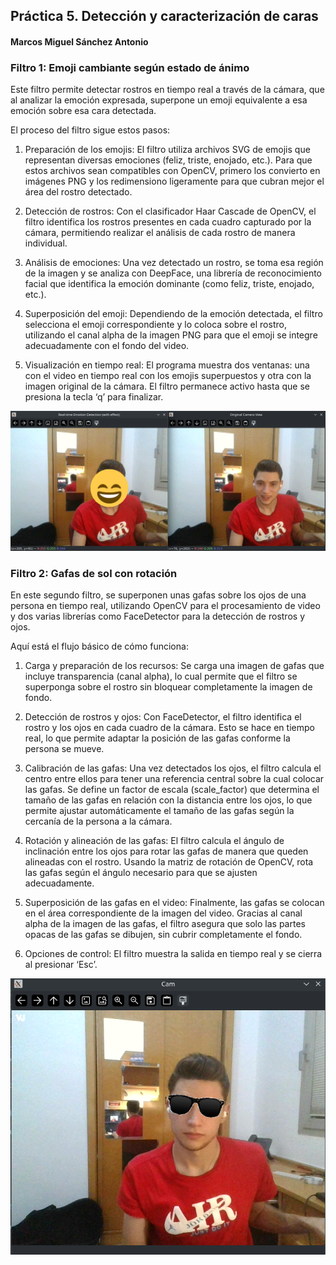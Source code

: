 ## Práctica 5. Detección y caracterización de caras

#### Marcos Miguel Sánchez Antonio

### Filtro 1: Emoji cambiante según estado de ánimo

Este filtro permite detectar rostros en tiempo real a través de la cámara, que al analizar la emoción expresada, superpone un emoji equivalente a esa emoción sobre esa cara detectada.

El proceso del filtro sigue estos pasos:

  1.  Preparación de los emojis: El filtro utiliza archivos SVG de emojis que representan diversas emociones (feliz, triste, enojado, etc.). Para que estos archivos sean compatibles con OpenCV, primero los convierto en imágenes PNG y los redimensiono ligeramente para que cubran mejor el área del rostro detectado.

  2.  Detección de rostros: Con el clasificador Haar Cascade de OpenCV, el filtro identifica los rostros presentes en cada cuadro capturado por la cámara, permitiendo realizar el análisis de cada rostro de manera individual.

  3. Análisis de emociones: Una vez detectado un rostro, se toma esa región de la imagen y se analiza con DeepFace, una librería de reconocimiento facial que identifica la emoción dominante (como feliz, triste, enojado, etc.).

  4. Superposición del emoji: Dependiendo de la emoción detectada, el filtro selecciona el emoji correspondiente y lo coloca sobre el rostro, utilizando el canal alpha de la imagen PNG para que el emoji se integre adecuadamente con el fondo del video.

  5. Visualización en tiempo real: El programa muestra dos ventanas: una con el video en tiempo real con los emojis superpuestos y otra con la imagen original de la cámara. El filtro permanece activo hasta que se presiona la tecla ‘q’ para finalizar.


![alt text](assets/readme/filtro-1.png)

### Filtro 2: Gafas de sol con rotación

En este segundo filtro, se superponen unas gafas sobre los ojos de una persona en tiempo real, utilizando OpenCV para el procesamiento de video y dos varias librerías como FaceDetector para la detección de rostros y ojos.

Aquí está el flujo básico de cómo funciona:

  1. Carga y preparación de los recursos:
      Se carga una imagen de gafas que incluye transparencia (canal alpha), lo cual permite que el filtro se superponga sobre el rostro sin bloquear completamente la imagen de fondo.

  2. Detección de rostros y ojos:
      Con FaceDetector, el filtro identifica el rostro y los ojos en cada cuadro de la cámara. Esto se hace en tiempo real, lo que permite adaptar la posición de las gafas conforme la persona se mueve.

  3. Calibración de las gafas:
      Una vez detectados los ojos, el filtro calcula el centro entre ellos para tener una referencia central sobre la cual colocar las gafas.
      Se define un factor de escala (scale_factor) que determina el tamaño de las gafas en relación con la distancia entre los ojos, lo que permite ajustar automáticamente el tamaño de las gafas según la cercanía de la persona a la cámara.

  4. Rotación y alineación de las gafas:
      El filtro calcula el ángulo de inclinación entre los ojos para rotar las gafas de manera que queden alineadas con el rostro.
      Usando la matriz de rotación de OpenCV, rota las gafas según el ángulo necesario para que se ajusten adecuadamente.

  5. Superposición de las gafas en el video:
      Finalmente, las gafas se colocan en el área correspondiente de la imagen del video. Gracias al canal alpha de la imagen de las gafas, el filtro asegura que solo las partes opacas de las gafas se dibujen, sin cubrir completamente el fondo.

  6. Opciones de control:
      El filtro muestra la salida en tiempo real y se cierra al presionar ‘Esc’.

![alt text](assets/readme/filtro-2.png)